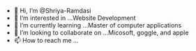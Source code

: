 - 👋 Hi, I’m @Shriya-Ramdasi
- 👀 I’m interested in ...Website Development
- 🌱 I’m currently learning ...Master of computer applications
- 💞️ I’m looking to collaborate on ...Micosoft, goggle, and apple
- 📫 How to reach me ...

<!---
Shriya-Ramdasi/Shriya-Ramdasi is a ✨ special ✨ repository because its `README.md` (this file) appears on your GitHub profile.
You can click the Preview link to take a look at your changes.
--->
